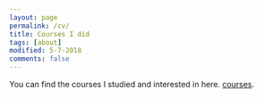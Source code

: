 ```yaml
---
layout: page
permalink: /cv/
title: Courses I did
tags: [about]
modified: 5-7-2018
comments: false
---
```



You can find the courses I studied and interested in here. [courses](https://github.com/zzh237/zzh237.github.io/blob/master/CV.pdf).
